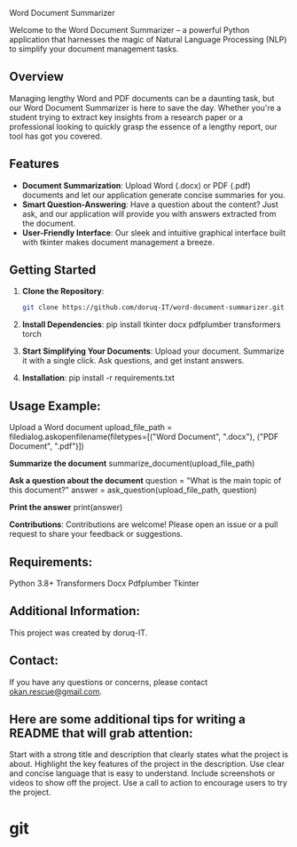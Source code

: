 Word Document Summarizer

Welcome to the Word Document Summarizer – a powerful Python application that harnesses the magic of Natural Language Processing (NLP) to simplify your document management tasks.

## Overview

Managing lengthy Word and PDF documents can be a daunting task, but our Word Document Summarizer is here to save the day. Whether you're a student trying to extract key insights from a research paper or a professional looking to quickly grasp the essence of a lengthy report, our tool has got you covered.

## Features

- **Document Summarization**: Upload Word (.docx) or PDF (.pdf) documents and let our application generate concise summaries for you.
- **Smart Question-Answering**: Have a question about the content? Just ask, and our application will provide you with answers extracted from the document.
- **User-Friendly Interface**: Our sleek and intuitive graphical interface built with tkinter makes document management a breeze.

## Getting Started

1. **Clone the Repository**:

   ```bash
   git clone https://github.com/doruq-IT/word-document-summarizer.git
   
2. **Install Dependencies**:
  pip install tkinter docx pdfplumber transformers torch

3. **Start Simplifying Your Documents**:
  Upload your document.
  Summarize it with a single click.
  Ask questions, and get instant answers.

5. **Installation**:
   pip install -r requirements.txt

## Usage Example:
  Upload a Word document
    upload_file_path = filedialog.askopenfilename(filetypes=[("Word Document", ".docx"), ("PDF Document", ".pdf")])

  **Summarize the document**
    summarize_document(upload_file_path)

  **Ask a question about the document**
    question = "What is the main topic of this document?"
    answer = ask_question(upload_file_path, question)

  **Print the answer**
    print(answer)

  **Contributions**:
    Contributions are welcome! Please open an issue or a pull request to share your feedback or suggestions.
    
## Requirements:
  Python 3.8+
  Transformers
  Docx
  Pdfplumber
  Tkinter
  
## Additional Information:

This project was created by doruq-IT.

## Contact:

If you have any questions or concerns, please contact okan.rescue@gmail.com.

## Here are some additional tips for writing a README that will grab attention:
  Start with a strong title and description that clearly states what the project is about.
  Highlight the key features of the project in the description.
  Use clear and concise language that is easy to understand.
  Include screenshots or videos to show off the project.
  Use a call to action to encourage users to try the project.

# git
